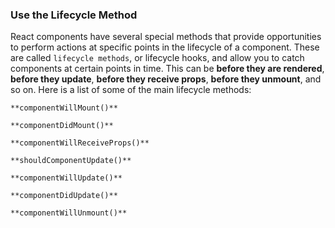 ### Use the Lifecycle Method 

React components have several special methods that provide opportunities to perform actions at specific points 
in the lifecycle of a component. These are called `lifecycle methods`, or lifecycle hooks, and allow you to catch components 
at certain points in time. This can be **before they are rendered**, **before they update**, **before they receive props**, **before they unmount**, and so on. Here is a list of some of the main lifecycle methods:

`**componentWillMount()**`

`**componentDidMount()**`

`**componentWillReceiveProps()**`

`**shouldComponentUpdate()**`

`**componentWillUpdate()**`

`**componentDidUpdate()**`

`**componentWillUnmount()**`

